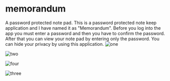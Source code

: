 # memorandum
A password protected note pad.
This is a password protected note keep application and I have named it as "Memorandum". Before you log into the app you must enter a password and then you have to confirm the password. After that you can view your note pad by entering only the password. You can hide your privacy by using this application. 
![one](https://user-images.githubusercontent.com/49120359/84869628-e8c70d00-b09b-11ea-929e-f2a2f8cef80b.png)

![two](https://user-images.githubusercontent.com/49120359/84869670-f7adbf80-b09b-11ea-9e1e-a7804f5d96c7.png)

![four](https://user-images.githubusercontent.com/49120359/84869707-05634500-b09c-11ea-8489-ff70da8ad306.png)

![three](https://user-images.githubusercontent.com/49120359/84869687-fed4cd80-b09b-11ea-815f-a8fa6243349c.png)
